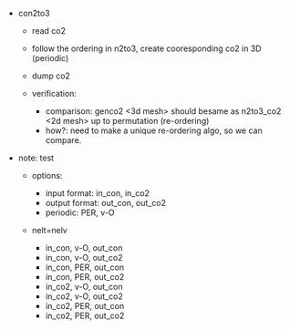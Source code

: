 - con2to3

  - read co2 
  - follow the ordering in n2to3, create cooresponding co2 in 3D (periodic)
  - dump co2

  - verification:
    - comparison: genco2 <3d mesh> should besame as n2to3\_co2 <2d mesh> up to permutation (re-ordering)
    - how?: need to make a unique re-ordering algo, so we can compare.


- note: test
  - options:
    - input format: in\_con, in\_co2  
    - output format: out\_con, out\_co2  
    - periodic: PER, v-O

  - nelt=nelv

    - in\_con, v-O, out\_con
    - in\_con, v-O, out\_co2
    - in\_con, PER, out\_con
    - in\_con, PER, out\_co2
    - in\_co2, v-O, out\_con
    - in\_co2, v-O, out\_co2
    - in\_co2, PER, out\_con
    - in\_co2, PER, out\_co2
